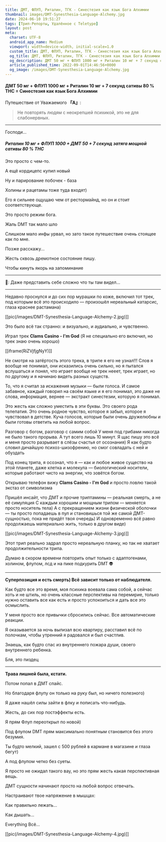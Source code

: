 ```yaml
---
title: ДМТ, ФЛУП, Риталин, ТГК - Синестезия как язык Бога Алхимии
thumbnail: images/DMT-Synesthesia-Language-Alchemy.jpg
date: 2024-06-10 19:51:27
tags: [Трип-Репорты, Удалённое с Teletype]
layout: post
meta:
  charset: UTF-8
  android_app_name: Medium
  viewport: width=device-width, initial-scale=1.0
  custom_title: ДМТ, ФЛУП, Риталин, ТГК - Синестезия как язык Бога Алхимии
  og_title: ДМТ, ФЛУП, Риталин, ТГК - Синестезия как язык Бога Алхимии 
  og_description: ДMT 50 мг + ФЛУП 1000 мг + Ритaлин 10 мг + 7 секунд caтивы 80 % TНС = Синестезия как язык Бога Алхимии
  article_published_time: 2022-09-01T14:46:56+0000
  og_image: /images/DMT-Synesthesia-Language-Alchemy.jpg
---
```




#### ДMT 50 мг + ФЛУП 1000 мг + Ритaлин 10 мг + 7 секунд caтивы 80 % TНС = Синестезия как язык Бога Алхимии

Путешествие от Уважаемого **『A』**:

> Не повторять людям с неокрепшей психикой, это не для слабонервных.
- - -
Господи...

##### Ритaлин 10 мг + ФЛУП 1000 + ДMT 50 + 7 секунд затяга мощной caтивы 80 % TНС
Это просто с чем-то.

А ещё кордицепс купил новый

Ну и парирование побочек - база

Холины и рацетамы тоже туда входят)

Его я сильнее ощущаю чем от рестормайнд, но он и стоит соответствующе.

Это просто режим бога.

Жаль DМТ так мало шло

Слишком мало инфы урвал, но зато такое путешествие очень стоящее как по мне.

Позже расскажу...

Жесть сквозь дремотное состояние пишу.

Чтобы кинуть якорь на запоминание
- - -

🗿: Даже представить себе сложно что ты там видел...

- - -

Недавно проснулся и до сих пор мурашки по коже, включил тот трек, под которым всё это происходило — произошёл нереальный катарсис, глаза краснее раcтамана)

[[pic(/images/DMT-Synesthesia-Language-Alchemy-2.jpg)]]

Это было всё так странно: и визуально, и аудиально, и чувственно.

Играл трек **Clams Casino - I'm God** (Я не специально его включил, но трек знаю очень хорошо)

[[iframe(RiZVjfjgNyY)]]


Не смотря на затёртость этого трека, в трипе я его не узнал!!! Слов я вообще не понимал, они исказились очень сильно, но я пытался вслушаться и понял, что играет вообще не трек  нееет, трек играет, но по другому и я начинаю видеть разных существ.

То, что я считал за искажения музыки — были голоса. И самое забавное, каждый говорил на своём языке и я его понимал, это даже не слова, информация, вернее — экстракт синестезии, которую я понимал.

Это жесть как сложно уместить в эти буквы. Это своего рода телепатия. Это очень родное чувство, которое я забыл, которое я чувствовал в детстве. Куча голосов, которые были очень дружелюбны и были готовы ответить на любой вопрос.

Разговор с богом, разговор с самим собой
У меня под гpибами никогда не было такого прорыва. А тут всего лишь 10 минут. Я щас пишу это всё и меня просто разрывает в слёзы счастья от осознания) Я как будто словил дичайшую психоз-шизофрению, но смог совладать с ней и обуздать

Под конец тpипа, я осознал, что я — как и любое живое существо на этой планете, даже клетка и молекула — биологический носители, которые работают чисто на энергии, что зовётся богом. 

Открываю телефон вижу **Clams Casino - I'm God** и просто ловлю такой экстаз от символизма

Пришёл инсайт, что ДMT и прочие триптaмины — реальная смeрть, а не её симуляция С каждым хорошим и мощным тpипом — меняется просто носитель тела) А с прекращением жизни физической оболочки — ты просто попадаешь в пул и становишься той же самой ДMT-сущностью, пока не придёт твоя очередь) И одновременно всё равно продолжаешь материально жить, только в другом виде)

[[pic(/images/DMT-Synesthesia-Language-Alchemy-3.jpg)]]

Этот трип реально задрал просто нереальную планку, но так не хватает продолжительности трипа.

Думаю в скором времени повторить опыт только с адаптогенами, холином, флупом, лcд и на пике подкурить DМТ 👽

- - -

**Суперпозиция и есть смерть) Всё зависит только от наблюдателя.**

Как будто все это время, моя психика воевала сама собой, а сейчас хоть и не штиль, но очень классные перспективы на перемирие, только нужно оставить все как есть и просто успокоиться и дать все это осмыслить.

У меня просто все привычки сбросились сейчас. Все автоматические реакции.

Я оказывается за ночь вылизал всю квартиру, расставил всё по полочкам, чтобы утренний я радовался и был счастлив.

Знаешь, как будто спас из внутреннего пожара души, своего внутреннего ребенка.

Бля, это пиздец

- - -

**Трава лишней была, кстати.**

Потом попал в ДMT cпaйс.

Но благодаря флупу он только на руку был, но ничего полезного)


Я даже нашёл силы зайти в флку и пописать что-нибудь.

Жесть, до сих пор постэффекты есть.

Я прям Флуп переоткрыл по новой)

Под флупом DМТ прям максимально понятным становится без этого безумия.


Ты будто мелкий, зашел с 500 рублей в кармане в магазине и глаза бегут)

А под флупом четко без суеты.


Я просто не ожидал такого вау, но это прям жесть какая перспективная вещь.

ДMT сущности начинают просто на любой вопрос отвечать.

Настраивают твое напряжение в мышцах:

Как правильно лежать...

Как дышать...

Everything Всё...

[[pic(/images/DMT-Synesthesia-Language-Alchemy-4.jpg)]]